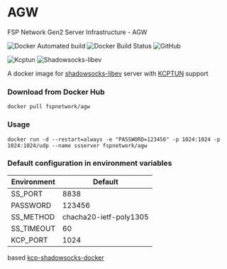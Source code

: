 # AGW

FSP Network Gen2 Server Infrastructure - AGW

![Docker Automated build](https://img.shields.io/docker/automated/fspnetwork/agw.svg?style=flat-square)
![Docker Build Status](https://img.shields.io/docker/build/fspnetwork/agw.svg?style=flat-square)
![GitHub](https://img.shields.io/github/license/fastsp/agw.svg?style=flat-square)

![Kcptun](https://img.shields.io/badge/Kcptun-20181002-blue.svg?style=flat-square)
![Shadowsocks-libev](https://img.shields.io/badge/ss--libev-3.2.0-blue.svg?style=flat-square)

A docker image for [shadowsocks-libev](https://github.com/shadowsocks/shadowsocks-libev) server with [KCPTUN](https://github.com/xtaci/kcptun) support

### Download from Docker Hub 

    docker pull fspnetwork/agw

### Usage

    docker run -d --restart=always -e "PASSWORD=123456" -p 1024:1024 -p 1024:1024/udp --name ssserver fspnetwork/agw

### Default configuration in environment variables

| Environment | Default |
| - | - |
| SS_PORT | 8838 |
| PASSWORD | 123456 |
| SS_METHOD | chacha20-ietf-poly1305 |
| SS_TIMEOUT | 60 |
| KCP_PORT | 1024 |

based [kcp-shadowsocks-docker](https://github.com/hangim/kcp-shadowsocks-docker)